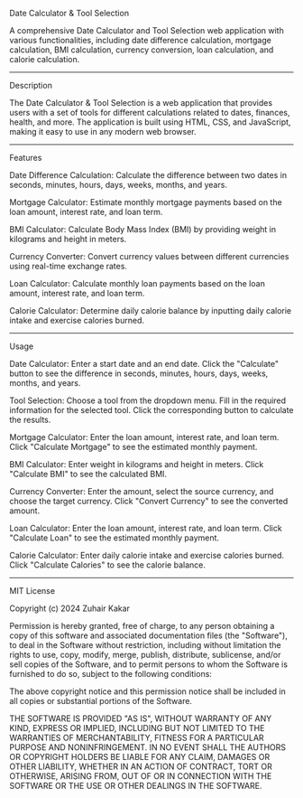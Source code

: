 Date Calculator & Tool Selection

A comprehensive Date Calculator and Tool Selection web application with various functionalities, including date difference calculation, mortgage calculation, BMI calculation, currency conversion, loan calculation, and calorie calculation.
______________________________________________________________________________________________________

Description

The Date Calculator & Tool Selection is a web application that provides users with a set of tools for different calculations related to dates, finances, health, and more. The application is built using HTML, CSS, and JavaScript, making it easy to use in any modern web browser.
______________________________________________________________________________________________________________________________________

Features

Date Difference Calculation: Calculate the difference between two dates in seconds, minutes, hours, days, weeks, months, and years.

Mortgage Calculator: Estimate monthly mortgage payments based on the loan amount, interest rate, and loan term.

BMI Calculator: Calculate Body Mass Index (BMI) by providing weight in kilograms and height in meters.

Currency Converter: Convert currency values between different currencies using real-time exchange rates.

Loan Calculator: Calculate monthly loan payments based on the loan amount, interest rate, and loan term.

Calorie Calculator: Determine daily calorie balance by inputting daily calorie intake and exercise calories burned.
___________________________________________________________________________________________________________________

Usage

Date Calculator:
Enter a start date and an end date.
Click the "Calculate" button to see the difference in seconds, minutes, hours, days, weeks, months, and years.

Tool Selection:
Choose a tool from the dropdown menu.
Fill in the required information for the selected tool.
Click the corresponding button to calculate the results.

Mortgage Calculator:
Enter the loan amount, interest rate, and loan term.
Click "Calculate Mortgage" to see the estimated monthly payment.

BMI Calculator:
Enter weight in kilograms and height in meters.
Click "Calculate BMI" to see the calculated BMI.

Currency Converter:
Enter the amount, select the source currency, and choose the target currency.
Click "Convert Currency" to see the converted amount.

Loan Calculator:
Enter the loan amount, interest rate, and loan term.
Click "Calculate Loan" to see the estimated monthly payment.

Calorie Calculator:
Enter daily calorie intake and exercise calories burned.
Click "Calculate Calories" to see the calorie balance.
___________________________________________________________________________________________________________________

MIT License

Copyright (c) 2024 Zuhair Kakar

Permission is hereby granted, free of charge, to any person obtaining a copy
of this software and associated documentation files (the "Software"), to deal
in the Software without restriction, including without limitation the rights
to use, copy, modify, merge, publish, distribute, sublicense, and/or sell
copies of the Software, and to permit persons to whom the Software is
furnished to do so, subject to the following conditions:

The above copyright notice and this permission notice shall be included in all
copies or substantial portions of the Software.

THE SOFTWARE IS PROVIDED "AS IS", WITHOUT WARRANTY OF ANY KIND, EXPRESS OR
IMPLIED, INCLUDING BUT NOT LIMITED TO THE WARRANTIES OF MERCHANTABILITY,
FITNESS FOR A PARTICULAR PURPOSE AND NONINFRINGEMENT. IN NO EVENT SHALL THE
AUTHORS OR COPYRIGHT HOLDERS BE LIABLE FOR ANY CLAIM, DAMAGES OR OTHER
LIABILITY, WHETHER IN AN ACTION OF CONTRACT, TORT OR OTHERWISE, ARISING FROM,
OUT OF OR IN CONNECTION WITH THE SOFTWARE OR THE USE OR OTHER DEALINGS IN THE
SOFTWARE.
